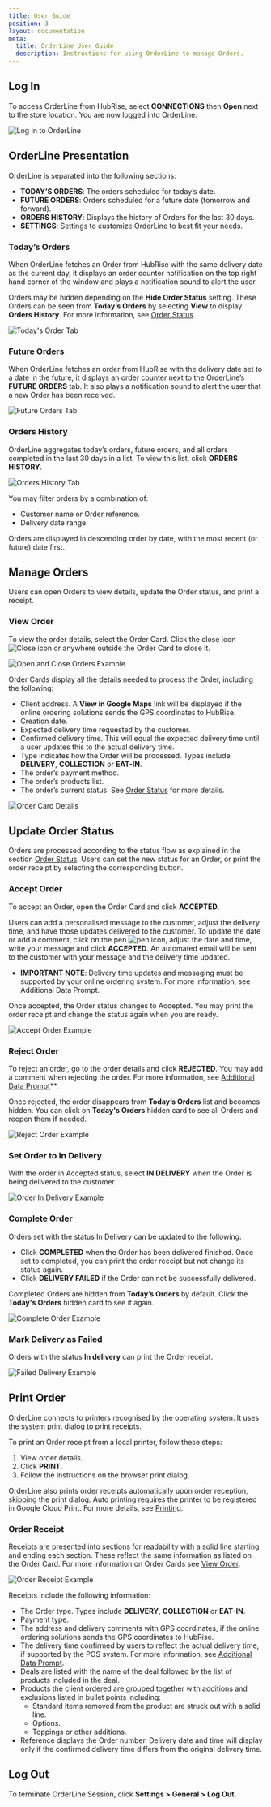 ```yaml
---
title: User Guide
position: 3
layout: documentation
meta:
  title: OrderLine User Guide
  description: Instructions for using OrderLine to manage Orders.
---
```


## Log In

To access OrderLine from HubRise, select **CONNECTIONS** then **Open** next to the store location. You are now logged into OrderLine.

![Log In to OrderLine](../images/005-login-orderline.gif)

## OrderLine Presentation

OrderLine is separated into the following sections:

- **TODAY’S ORDERS**: The orders scheduled for today’s date.
- **FUTURE ORDERS**: Orders scheduled for a future date (tomorrow and forward).
- **ORDERS HISTORY**: Displays the history of Orders for the last 30 days.
- **SETTINGS**: Settings to customize OrderLine to best fit your needs.

### Today’s Orders

When OrderLine fetches an Order from HubRise with the same delivery date as the current day, it displays an order counter notification on the top right hand corner of the window and plays a notification sound to alert the user.

Orders may be hidden depending on the **Hide Order Status** setting. These Orders can be seen from **Today’s Orders** by selecting **View** to display **Orders History**. For more information, see [Order Status](/apps/orderline/settings/#order-status).

![Today's Order Tab](../images/006-todays-orders.png)

### Future Orders

When OrderLine fetches an order from HubRise with the delivery date set to a date in the future, it displays an order counter next to the OrderLine’s **FUTURE ORDERS** tab. It also plays a notification sound to alert the user that a new Order has been received.

![Future Orders Tab](../images/007-future-orders.png)

### Orders History

OrderLine aggregates today’s orders, future orders, and all orders completed in the last 30 days in a list. To view this list, click **ORDERS HISTORY**.

![Orders History Tab](../images/008-orders-history.png)

You may filter orders by a combination of:

- Customer name or Order reference.
- Delivery date range.

Orders are displayed in descending order by date, with the most recent (or future) date first.

## Manage Orders

Users can open Orders to view details, update the Order status, and print a receipt.

### View Order

To view the order details, select the Order Card. Click the close icon ![Close icon](../images/close.png) or anywhere outside the Order Card to close it.

![Open and Close Orders Example](../images/018-order-card-open-close.gif)

Order Cards display all the details needed to process the Order, including the following:

- Client address. A **View in Google Maps** link will be displayed if the online ordering solutions sends the GPS coordinates to HubRise.
- Creation date.
- Expected delivery time requested by the customer.
- Confirmed delivery time. This will equal the expected delivery time until a user updates this to the actual delivery time.
- Type indicates how the Order will be processed. Types include **DELIVERY**, **COLLECTION** or **EAT-IN**.
- The order’s payment method.
- The order’s products list.
- The order’s current status. See [Order Status](/apps/orderline/settings/#order-status) for more details.

![Order Card Details](../images/019-order-card-details.png)

## Update Order Status

Orders are processed according to the status flow as explained in the section [Order Status](/apps/orderline/settings/#order-status). Users can set the new status for an Order, or print the order receipt by selecting the corresponding button.

### Accept Order

To accept an Order, open the Order Card and click **ACCEPTED**.

Users can add a personalised message to the customer, adjust the delivery time, and have those updates delivered to the customer. To update the date or add a comment, click on the pen ![pen icon](pen.jpg), adjust the date and time, write your message and click **ACCEPTED**. An automated email will be sent to the customer with your message and the delivery time updated.

- **IMPORTANT NOTE**: Delivery time updates and messaging must be supported by your online ordering system. For more information, see Additional Data Prompt.

Once accepted, the Order status changes to Accepted. You may print the order receipt and change the status again when you are ready.

![Accept Order Example](../images/020-accept-order.gif)

### Reject Order

To reject an order, go to the order details and click **REJECTED**. You may add a comment when rejecting the order. For more information, see [Additional Data Prompt](/apps/orderline/settings/#additional-data-prompt)\*\*.

Once rejected, the order disappears from **Today’s Orders** list and becomes hidden. You can click on **Today's Orders** hidden card to see all Orders and reopen them if needed.

![Reject Order Example](../images/021-reject-order.gif)

### Set Order to In Delivery

With the order in Accepted status, select **IN DELIVERY** when the Order is being delivered to the customer.

![Order In Delivery Example](../images/022-order-set-status-in-delivery.gif)

### Complete Order

Orders set with the status In Delivery can be updated to the following:

- Click **COMPLETED** when the Order has been delivered finished. Once set to completed, you can print the order receipt but not change its status again.
- Click **DELIVERY FAILED** if the Order can not be successfully delivered.

Completed Orders are hidden from **Today’s Orders** by default. Click the **Today's Orders** hidden card to see it again.

![Complete Order Example](../images/023-order-set-completed.gif)

### Mark Delivery as Failed

Orders with the status **In delivery** can print the Order receipt.

![Failed Delivery Example](../images/024-order-set-delivery-failed.gif)

## Print Order

OrderLine connects to printers recognised by the operating system. It uses the system print dialog to print receipts.

To print an Order receipt from a local printer, follow these steps:

1. View order details.
2. Click **PRINT**.
3. Follow the instructions on the browser print dialog.

OrderLine also prints order receipts automatically upon order reception, skipping the print dialog. Auto printing requires the printer to be registered in Google Cloud Print. For more details, see [Printing](/apps/orderline/settings/#printing).

### Order Receipt

Receipts are presented into sections for readability with a solid line starting and ending each section. These reflect the same information as listed on the Order Card. For more information on Order Cards see [View Order](#view-order).

![Order Receipt Example](../images/030-receipt-example.png)

Receipts include the following information:

- The Order type. Types include **DELIVERY**, **COLLECTION** or **EAT-IN**.
- Payment type.
- The address and delivery comments with GPS coordinates, if the online ordering solutions sends the GPS coordinates to HubRise.
- The delivery time confirmed by users to reflect the actual delivery time, if supported by the POS system. For more information, see [Additional Data Prompt](/apps/orderline/settings/#additional-data-prompt).
- Deals are listed with the name of the deal followed by the list of products included in the deal.
- Products the client ordered are grouped together with additions and exclusions listed in bullet points including:
  - Standard items removed from the product are struck out with a solid line.
  - Options.
  - Toppings or other additions.
- Reference displays the Order number. Delivery date and time will display only if the confirmed delivery time differs from the original delivery time.

## Log Out

To terminate OrderLine Session, click **Settings > General > Log Out**.
